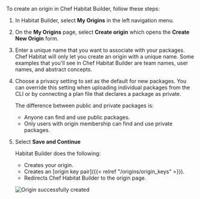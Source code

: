 
To create an origin in Chef Habitat Builder, follow these steps:

1. In Habitat Builder, select **My Origins** in the left navigation menu.

1. On the **My Origins** page, select **Create origin** which opens the **Create New Origin** form.

1. Enter a unique name that you want to associate with your packages.  Chef Habitat will only let you create an origin with a unique name. Some examples that you'll see in Chef Habitat Builder are team names, user names, and abstract concepts.

1. Choose a privacy setting to set as the default for new packages. You can override this setting when uploading individual packages from the CLI or by connecting a plan file that declares a package as private.

   The difference between public and private packages is:

   - Anyone can find and use public packages.
   - Only users with origin membership can find and use private packages.

1. Select **Save and Continue**

    Habitat Builder does the following:

    - Creates your origin.
    - Creates an [origin key pair]({{< relref "/origins/origin_keys" >}}).
    - Redirects Chef Habitat Builder to the origin page.

   ![Origin successfully created](/images/habitat/create-origin-done.png)
